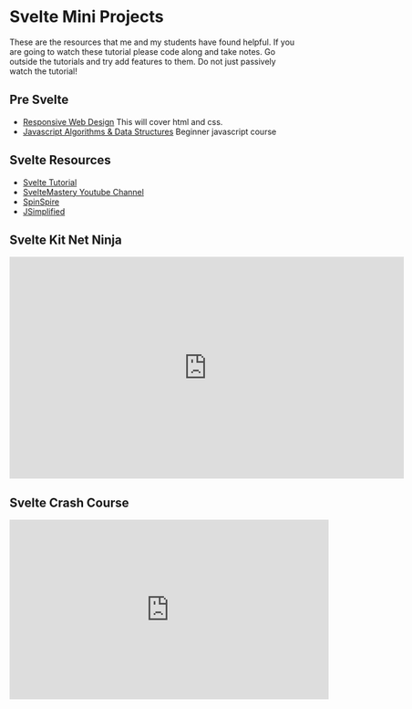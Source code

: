 # Svelte Mini Projects

These are the resources that me and my students have found helpful.  If you are going to watch these tutorial please code along and take notes.  Go outside the tutorials and try add features to them.  Do not just passively watch the tutorial!

## Pre Svelte

- [Responsive Web Design](https://www.freecodecamp.org/learn/2022/responsive-web-design/) This will cover html and css.
- [Javascript Algorithms & Data Structures](https://www.freecodecamp.org/learn/javascript-algorithms-and-data-structures/) Beginner javascript course

## Svelte Resources

- [Svelte Tutorial](https://svelte.dev/tutorial/basics)
- [SvelteMastery Youtube Channel](https://www.youtube.com/c/SvelteMastery)
- [SpinSpire](https://www.youtube.com/c/spinspire)
- [JSimplified](https://www.youtube.com/c/JSimplified)

## Svelte Kit Net Ninja


<iframe width="692" height="389" src="https://www.youtube.com/embed/zojEMeQGGHs?list=PL4cUxeGkcC9hlbrVO_2QFVqVPhlZmz7tO" title="YouTube video player" frameborder="0" allow="accelerometer; autoplay; clipboard-write; encrypted-media; gyroscope; picture-in-picture" allowfullscreen></iframe>


## Svelte Crash Course


<iframe width="560" height="315" src="https://www.youtube.com/embed/3TVy6GdtNuQ" title="YouTube video player" frameborder="0" allow="accelerometer; autoplay; clipboard-write; encrypted-media; gyroscope; picture-in-picture" allowfullscreen></iframe>

